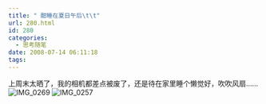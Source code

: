 ```yaml
---
title: " 酣睡在夏日午后\t\t"
url: 280.html
id: 280
categories:
  - 思考随笔
date: 2008-07-14 06:11:18
tags:
---
```


上周末太晒了，我的相机都差点被废了，还是待在家里睡个懒觉好，吹吹风扇…… ![IMG_0269](../../../images/2008/07/img-0269-thumb.jpg) ![IMG_0257](../../../images/2008/07/img-0257-thumb.jpg)